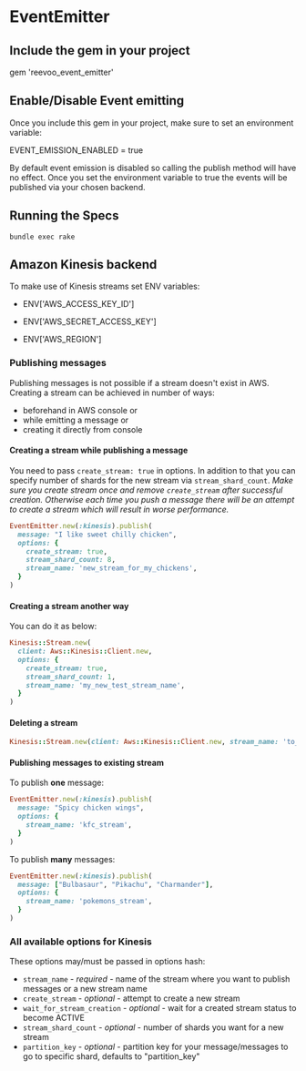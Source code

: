 # EventEmitter

## Include the gem in your project

gem 'reevoo_event_emitter'

## Enable/Disable Event emitting

Once you include this gem in your project, make sure to set an environment variable:

EVENT_EMISSION_ENABLED = true

By default event emission is disabled so calling the publish method will have no effect. Once you set the environment variable
to true the events will be published via your chosen backend.

## Running the Specs

```
bundle exec rake
```

## Amazon Kinesis backend

To make use of Kinesis streams set ENV variables:

- ENV['AWS_ACCESS_KEY_ID']

- ENV['AWS_SECRET_ACCESS_KEY']

- ENV['AWS_REGION']

### Publishing messages

Publishing messages is not possible if a stream doesn't exist in AWS.
Creating a stream can be achieved in number of ways:
  - beforehand in AWS console or
  - while emitting a message or
  - creating it directly from console

#### Creating a stream while publishing a message

You need to pass `create_stream: true` in options. In addition to that
you can specify number of shards for the new stream via `stream_shard_count`.
*Make sure you create stream once and remove `create_stream` after successful creation. 
Otherwise each time you push a message there will be an attempt to create a stream which will result in worse performance.*

```ruby
EventEmitter.new(:kinesis).publish(
  message: "I like sweet chilly chicken",
  options: { 
    create_stream: true, 
    stream_shard_count: 8,
    stream_name: 'new_stream_for_my_chickens',
  }
)
```

#### Creating a stream another way

You can do it as below:

```ruby
Kinesis::Stream.new(
  client: Aws::Kinesis::Client.new, 
  options: { 
    create_stream: true, 
    stream_shard_count: 1,
    stream_name: 'my_new_test_stream_name', 
  }
)
```

#### Deleting a stream

```ruby
Kinesis::Stream.new(client: Aws::Kinesis::Client.new, stream_name: 'to_be_deleted').delete
```


#### Publishing messages to existing stream 

To publish **one** message:

```ruby
EventEmitter.new(:kinesis).publish(
  message: "Spicy chicken wings",
  options: { 
    stream_name: 'kfc_stream',
  }
)
```

To publish **many** messages:

```ruby
EventEmitter.new(:kinesis).publish(
  message: ["Bulbasaur", "Pikachu", "Charmander"],
  options: {
    stream_name: 'pokemons_stream',
  }
)
```

### All available options for Kinesis

These options may/must be passed in options hash:

- `stream_name` - *required* - name of the stream where you want to publish messages or a new stream name
- `create_stream` - *optional* - attempt to create a new stream
- `wait_for_stream_creation` - *optional* - wait for a created stream status to become ACTIVE
- `stream_shard_count` - *optional* - number of shards you want for a new stream
- `partition_key` - *optional* - partition key for your message/messages to go to specific shard, defaults to "partition_key"
